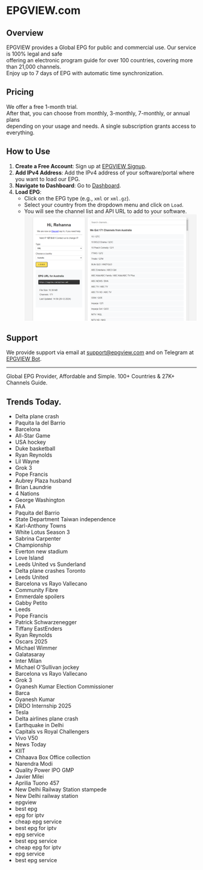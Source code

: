 # EPGVIEW.com



## Overview
EPGVIEW provides a Global EPG for public and commercial use. Our service is 100% legal and safe\
offering an electronic program guide for over 100 countries, covering more than 21,000 channels.\
Enjoy up to 7 days of EPG with automatic time synchronization.

## Pricing
We offer a free 1-month trial. \
After that, you can choose from monthly, 3-monthly, 7-monthly, or annual plans \
depending on your usage and needs. A single subscription grants access to everything.

## How to Use
1. **Create a Free Account**: Sign up at [EPGVIEW Signup](https://epgview.com/signup.php).
2. **Add IPv4 Address**: Add the IPv4 address of your software/portal where you want to load our EPG.
3. **Navigate to Dashboard**: Go to [Dashboard](https://epgview.com/dashboard.php).
4. **Load EPG**:
   - Click on the EPG type (e.g., `xml` or `xml.gz`).
   - Select your country from the dropdown menu and click on `Load`.
   - You will see the channel list and API URL to add to your software.
![EPGVIEW](img/dashboard.png)
## Support
We provide support via email at [support@epgview.com](mailto:support@epgview.com) and on Telegram at [EPGVIEW Bot](https://t.me/epgview_bot).

---

Global EPG Provider, Affordable and Simple. 100+ Countries & 27K+ Channels Guide.

## Trends Today.

- Delta plane crash
- Paquita la del Barrio
- Barcelona
- All-Star Game
- USA hockey
- Duke basketball
- Ryan Reynolds
- Lil Wayne
- Grok 3
- Pope Francis
- Aubrey Plaza husband
- Brian Laundrie
- 4 Nations
- George Washington
- FAA
- Paquita del Barrio
- State Department Taiwan independence
- Karl-Anthony Towns
- White Lotus Season 3
- Sabrina Carpenter
- Championship
- Everton new stadium
- Love Island
- Leeds United vs Sunderland
- Delta plane crashes Toronto
- Leeds United
- Barcelona vs Rayo Vallecano
- Community Fibre
- Emmerdale spoilers
- Gabby Petito
- Leeds
- Pope Francis
- Patrick Schwarzenegger
- Tiffany EastEnders
- Ryan Reynolds
- Oscars 2025
- Michael Wimmer
- Galatasaray
- Inter Milan
- Michael O'Sullivan jockey
- Barcelona vs Rayo Vallecano
- Grok 3
- Gyanesh Kumar Election Commissioner
- Barca
- Gyanesh Kumar
- DRDO Internship 2025
- Tesla
- Delta airlines plane crash
- Earthquake in Delhi
- Capitals vs Royal Challengers
- Vivo V50
- News Today
- KIIT
- Chhaava Box Office collection
- Narendra Modi
- Quality Power IPO GMP
- Javier Milei
- Aprilia Tuono 457
- New Delhi Railway Station stampede
- New Delhi railway station
- epgview
- best epg
- epg for iptv
- cheap epg service
- best epg for iptv
- epg service
- best epg service
- cheap epg for iptv
- epg service
- best epg service

